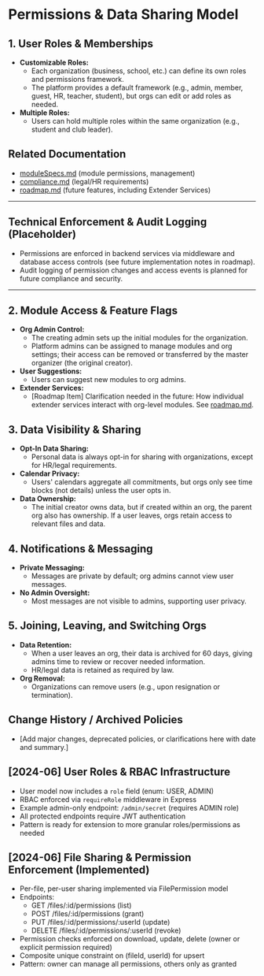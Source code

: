 <!--
Update Rules for permissionsModel.md
- Updated when permissions, data sharing, or role management policies change.
- All changes should be dated and well-documented.
- Use cross-references to other memory bank files for related patterns or requirements.
- Archive outdated sections rather than deleting.
- Add a table of contents if file exceeds 200 lines.
- Summarize changes at the top if the update is significant.
-->

# Permissions & Data Sharing Model

## 1. User Roles & Memberships
- **Customizable Roles:**
  - Each organization (business, school, etc.) can define its own roles and permissions framework.
  - The platform provides a default framework (e.g., admin, member, guest, HR, teacher, student), but orgs can edit or add roles as needed.
- **Multiple Roles:**
  - Users can hold multiple roles within the same organization (e.g., student and club leader).

## Related Documentation
- [moduleSpecs.md](./moduleSpecs.md) (module permissions, management)
- [compliance.md](./compliance.md) (legal/HR requirements)
- [roadmap.md](./roadmap.md) (future features, including Extender Services)

---

## Technical Enforcement & Audit Logging (Placeholder)
- Permissions are enforced in backend services via middleware and database access controls (see future implementation notes in roadmap).
- Audit logging of permission changes and access events is planned for future compliance and security.

---

## 2. Module Access & Feature Flags
- **Org Admin Control:**
  - The creating admin sets up the initial modules for the organization.
  - Platform admins can be assigned to manage modules and org settings; their access can be removed or transferred by the master organizer (the original creator).
- **User Suggestions:**
  - Users can suggest new modules to org admins.
- **Extender Services:**
  - [Roadmap Item] Clarification needed in the future: How individual extender services interact with org-level modules. See [roadmap.md](./roadmap.md).

## 3. Data Visibility & Sharing
- **Opt-In Data Sharing:**
  - Personal data is always opt-in for sharing with organizations, except for HR/legal requirements.
- **Calendar Privacy:**
  - Users' calendars aggregate all commitments, but orgs only see time blocks (not details) unless the user opts in.
- **Data Ownership:**
  - The initial creator owns data, but if created within an org, the parent org also has ownership. If a user leaves, orgs retain access to relevant files and data.

## 4. Notifications & Messaging
- **Private Messaging:**
  - Messages are private by default; org admins cannot view user messages.
- **No Admin Oversight:**
  - Most messages are not visible to admins, supporting user privacy.

## 5. Joining, Leaving, and Switching Orgs
- **Data Retention:**
  - When a user leaves an org, their data is archived for 60 days, giving admins time to review or recover needed information.
  - HR/legal data is retained as required by law.
- **Org Removal:**
  - Organizations can remove users (e.g., upon resignation or termination).

## Change History / Archived Policies
- [Add major changes, deprecated policies, or clarifications here with date and summary.]

## [2024-06] User Roles & RBAC Infrastructure

- User model now includes a `role` field (enum: USER, ADMIN)
- RBAC enforced via `requireRole` middleware in Express
- Example admin-only endpoint: `/admin/secret` (requires ADMIN role)
- All protected endpoints require JWT authentication
- Pattern is ready for extension to more granular roles/permissions as needed 

## [2024-06] File Sharing & Permission Enforcement (Implemented)

- Per-file, per-user sharing implemented via FilePermission model
- Endpoints:
  - GET /files/:id/permissions (list)
  - POST /files/:id/permissions (grant)
  - PUT /files/:id/permissions/:userId (update)
  - DELETE /files/:id/permissions/:userId (revoke)
- Permission checks enforced on download, update, delete (owner or explicit permission required)
- Composite unique constraint on (fileId, userId) for upsert
- Pattern: owner can manage all permissions, others only as granted 